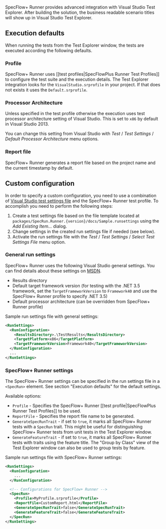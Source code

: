 SpecFlow+ Runner provides advanced integration with Visual Studio Test Explorer. After building the solution, the business readable scenario titles will show up in Visual Studio Test Explorer.

## Execution defaults

When running the tests from the Test Explorer window, the tests are executed according the following defaults.

### Profile

SpecFlow+ Runner uses [[test profiles|SpecFlowPlus Runner Test Profiles]] to configure the test suite and the execution details. The Test Explorer integration looks for the `VisualStudio.srprofile` in your project. If that does not exists it uses the `Default.srprofile`.

### Processor Architecture

Unless specified in the test profile otherwise the execution uses test processor architecture setting of Visual Studio. This is set to `x86` by default in Visual Studio 2013. 

You can change this setting from Visual Studio with _Test_ / _Test Settings_ / _Default Processor Architecture_ menu options.

### Report file

SpecFlow+ Runner generates a report file based on the project name and the current timestamp by default.

## Custom configuration

In order to specify a custom configuration, you need to use a combination of [Visual Studio test settings file](http://msdn.microsoft.com/en-us/library/jj635153.aspx) and the SpecFlow+ Runner test profile. To accomplish you need to perform the following steps:

1. Create a test settings file based on the file template located at `packages/SpecRun.Runner.{version}/docs/Sample.runsettings` using the _Add Existing Item..._ dialog.
2. Change settings in the created run settings file if needed (see below).
3. Activate the run settings file with the _Test_ / _Test Settings_ / _Select Test Settings File_ menu option.

### General run settings

SpecFlow+ Runner uses the following Visual Studio general settings. You can find details about these settings on [MSDN](http://msdn.microsoft.com/en-us/library/jj635153.aspx).

* Results directory
* Default target framework version (for testing with the .NET 3.5 framework, set the `TargetFrameworkVersion` to `Framework40` and use the SpecFlow+ Runner profile to specify .NET 3.5)
* Default processor architecture (can be overridden from SpecFlow+ Runner profile)

Sample run settings file with general settings:

```xml
<RunSettings>
  <RunConfiguration>
    <ResultsDirectory>.\TestResults</ResultsDirectory>
    <TargetPlatform>x86</TargetPlatform>
    <TargetFrameworkVersion>Framework40</TargetFrameworkVersion>
  </RunConfiguration>
  ...
</RunSettings>
```

### SpecFlow+ Runner settings

The SpecFlow+ Runner settings can be specified in the run settings file in a `<SpecRun>` element. See section "Execution defaults" for the default settings.

Available options:

* `Profile` - Specifies the SpecFlow+ Runner [[test profile|SpecFlowPlus Runner Test Profiles]] to be used. 
* `ReportFile` - Specifies the report file name to be generated. 
* `GenerateSpecRunTrait` - if set to `true`, it marks all SpecFlow+ Runner tests with a `SpecRun` trait. This might be useful for distinguishing SpecFlow+ Runner tests from unit tests in the Test Explorer window.
* `GenerateFeatureTrait` - if set to `true`, it marks all SpecFlow+ Runner tests with traits using the feature title. The "Group by Class" view of the Test Explorer window can also be used to group tests by feature.

Sample run settings file with SpecFlow+ Runner settings:

```xml
<RunSettings>
  <RunConfiguration>
    ...
  </RunConfiguration>

  <!-- Configurations for SpecFlow+ Runner -->
  <SpecRun>
    <Profile>MyProfile.srprofile</Profile>
    <ReportFile>CustomReport.html</ReportFile>
    <GenerateSpecRunTrait>false</GenerateSpecRunTrait>
    <GenerateFeatureTrait>false</GenerateFeatureTrait>
  </SpecRun>
</RunSettings>
```

